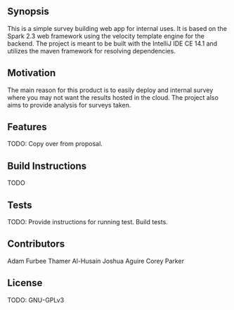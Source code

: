 ## Synopsis

This is a simple survey building web app for internal uses. It is based on the Spark 2.3 web framework using the velocity template engine for the backend. The project is meant to be built with the IntelliJ IDE CE 14.1 and utilizes the maven framework for resolving dependencies.

## Motivation

The main reason for this product is to easily deploy and internal survey where you may not want the results hosted in the cloud. The project also aims to provide analysis for surveys taken.

## Features

TODO: Copy over from proposal.


## Build Instructions

TODO

## Tests

TODO: Provide instructions for running test. Build tests.

## Contributors

Adam Furbee
Thamer Al-Husain
Joshua Aguire
Corey Parker

## License

TODO: GNU-GPLv3